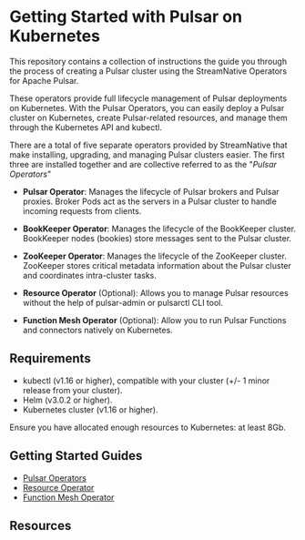 # Getting Started with Pulsar on Kubernetes

This repository contains a collection of instructions the guide you through the process
of creating a Pulsar cluster using the StreamNative Operators for Apache Pulsar.

These operators provide full lifecycle management of Pulsar deployments on Kubernetes. With the Pulsar Operators, you can easily deploy a Pulsar cluster on Kubernetes, create Pulsar-related resources, and manage them through the Kubernetes API and kubectl.

There are a total of five separate operators provided by StreamNative that make installing,
upgrading, and managing Pulsar clusters easier. 
The first three are installed together and are collective referred to as the "_Pulsar Operators_"

- **Pulsar Operator**: Manages the lifecycle of Pulsar brokers and Pulsar proxies. Broker Pods act as the servers in a 
Pulsar cluster to handle incoming requests from clients. 


- **BookKeeper Operator**: Manages the lifecycle of the BookKeeper cluster. BookKeeper nodes (bookies) store messages sent to the Pulsar cluster.


- **ZooKeeper Operator**: Manages the lifecycle of the ZooKeeper cluster. ZooKeeper stores critical metadata information about the Pulsar cluster and coordinates intra-cluster tasks.


- **Resource Operator** (Optional): Allows you to manage Pulsar resources without the help of pulsar-admin or pulsarctl CLI tool.


- **Function Mesh Operator** (Optional): Allow you to run Pulsar Functions and connectors natively on Kubernetes.


Requirements
------------
- kubectl (v1.16 or higher), compatible with your cluster (+/- 1 minor release from your cluster).
- Helm (v3.0.2 or higher).
- Kubernetes cluster (v1.16 or higher).

Ensure you have allocated enough resources to Kubernetes: at least 8Gb.

Getting Started Guides
---

- [Pulsar Operators](pulsar-operators/README.md)
- [Resource Operator](resource-operator/README.md)
- [Function Mesh Operator](function-mesh-operator/README.md)

Resources
---
